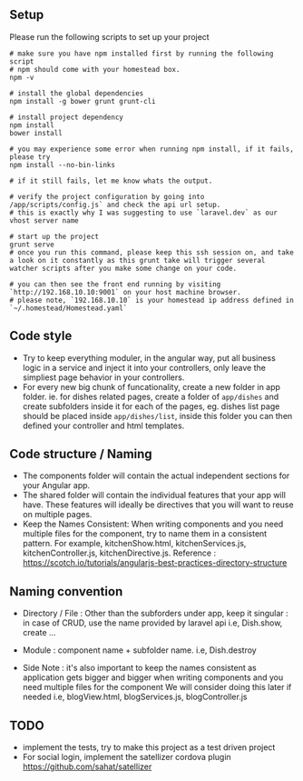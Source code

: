 ## Setup

Please run the following scripts to set up your project

```
# make sure you have npm installed first by running the following script
# npm should come with your homestead box.
npm -v

# install the global dependencies
npm install -g bower grunt grunt-cli

# install project dependency
npm install 
bower install

# you may experience some error when running npm install, if it fails, please try
npm install --no-bin-links

# if it still fails, let me know whats the output.

# verify the project configuration by going into /app/scripts/config.js` and check the api url setup.
# this is exactly why I was suggesting to use `laravel.dev` as our vhost server name

# start up the project
grunt serve
# once you run this command, please keep this ssh session on, and take a look on it constantly as this grunt take will trigger several watcher scripts after you make some change on your code. 

# you can then see the front end running by visiting `http://192.168.10.10:9001` on your host machine browser. 
# please note, `192.168.10.10` is your homestead ip address defined in `~/.homestead/Homestead.yaml` 
```

## Code style
- Try to keep everything moduler, in the angular way, put all business logic in a service and inject it into your controllers, only leave the simpliest page behavior in your controllers.
- For every new big chunk of funcationality, create a new folder in app folder. ie. for dishes related pages, create a folder of `app/dishes` and create subfolders inside it for each of the pages, eg. dishes list page should be placed inside `app/dishes/list`, inside this folder you can then defined your controller and html templates.

## Code structure / Naming
- The components folder will contain the actual independent sections for your Angular app.
- The shared folder will contain the individual features that your app will have. These features will ideally be directives that you will want to reuse on multiple pages.
- Keep the Names Consistent: When writing components and you need multiple files for the component, try to name them in a consistent pattern. For example, kitchenShow.html, kitchenServices.js, kitchenController.js, kitchenDirective.js.
Reference : https://scotch.io/tutorials/angularjs-best-practices-directory-structure


## Naming convention
- Directory / File 
  : Other than the subforders under app, keep it singular
  : in case of CRUD, use the name provided by laravel api i.e, Dish.show, create ...
- Module 
  : component name + subfolder name. i.e, Dish.destroy
  
- Side Note
 : it's also important to keep the names consistent as application gets bigger and bigger when writing components and you need multiple files for the component
 We will consider doing this later if needed 
  i.e, blogView.html, blogServices.js, blogController.js

## TODO
- implement the tests, try to make this project as a test driven project 
- For social login, implement the satellizer cordova plugin https://github.com/sahat/satellizer

